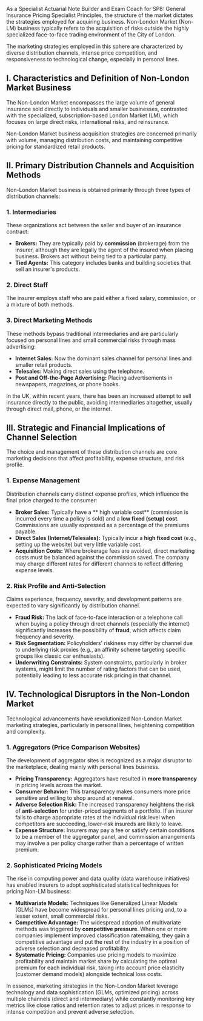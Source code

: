 As a Specialist Actuarial Note Builder and Exam Coach for SP8: General Insurance Pricing Specialist Principles, the structure of the market dictates the strategies employed for acquiring business. Non-London Market (Non-LM) business typically refers to the acquisition of risks outside the highly specialized face-to-face trading environment of the City of London.

The marketing strategies employed in this sphere are characterized by diverse distribution channels, intense price competition, and responsiveness to technological change, especially in personal lines.

## **I. Characteristics and Definition of Non-London Market Business**

The Non-London Market encompasses the large volume of general insurance sold directly to individuals and smaller businesses, contrasted with the specialized, subscription-based London Market (LM), which focuses on large direct risks, international risks, and reinsurance.

Non-London Market business acquisition strategies are concerned primarily with volume, managing distribution costs, and maintaining competitive pricing for standardized retail products.

## **II. Primary Distribution Channels and Acquisition Methods**

Non-London Market business is obtained primarily through three types of distribution channels:

### **1\. Intermediaries**

These organizations act between the seller and buyer of an insurance contract:

* **Brokers:** They are typically paid by **commission** (brokerage) from the insurer, although they are legally the agent of the insured when placing business. Brokers act without being tied to a particular party.  
* **Tied Agents:** This category includes banks and building societies that sell an insurer's products.

### **2\. Direct Staff**

The insurer employs staff who are paid either a fixed salary, commission, or a mixture of both methods.

### **3\. Direct Marketing Methods**

These methods bypass traditional intermediaries and are particularly focused on personal lines and small commercial risks through mass advertising:

* **Internet Sales:** Now the dominant sales channel for personal lines and smaller retail products.  
* **Telesales:** Making direct sales using the telephone.  
* **Post and Off-the-Page Advertising:** Placing advertisements in newspapers, magazines, or phone books.

In the UK, within recent years, there has been an increased attempt to sell insurance directly to the public, avoiding intermediaries altogether, usually through direct mail, phone, or the internet.

## **III. Strategic and Financial Implications of Channel Selection**

The choice and management of these distribution channels are core marketing decisions that affect profitability, expense structure, and risk profile.

### **1\. Expense Management**

Distribution channels carry distinct expense profiles, which influence the final price charged to the consumer:

* **Broker Sales:** Typically have a \*\* high variable cost\*\* (commission is incurred every time a policy is sold) and a **low fixed (setup) cost**. Commissions are usually expressed as a percentage of the premiums payable.  
* **Direct Sales (Internet/Telesales):** Typically incur a **high fixed cost** (e.g., setting up the website) but very little variable cost.  
* **Acquisition Costs:** Where brokerage fees are avoided, direct marketing costs must be balanced against the commission saved. The company may charge different rates for different channels to reflect differing expense levels.

### **2\. Risk Profile and Anti-Selection**

Claims experience, frequency, severity, and development patterns are expected to vary significantly by distribution channel.

* **Fraud Risk:** The lack of face-to-face interaction or a telephone call when buying a policy through direct channels (especially the internet) significantly increases the possibility of **fraud**, which affects claim frequency and severity.  
* **Risk Segmentation:** Policyholders' riskiness may differ by channel due to underlying risk proxies (e.g., an affinity scheme targeting specific groups like classic car enthusiasts).  
* **Underwriting Constraints:** System constraints, particularly in broker systems, might limit the number of rating factors that can be used, potentially leading to less accurate risk pricing in that channel.

## **IV. Technological Disruptors in the Non-London Market**

Technological advancements have revolutionized Non-London Market marketing strategies, particularly in personal lines, heightening competition and complexity.

### **1\. Aggregators (Price Comparison Websites)**

The development of aggregator sites is recognized as a major disruptor to the marketplace, dealing mainly with personal lines business.

* **Pricing Transparency:** Aggregators have resulted in **more transparency** in pricing levels across the market.  
* **Consumer Behavior:** This transparency makes consumers more price sensitive and willing to shop around at renewal.  
* **Adverse Selection Risk:** The increased transparency heightens the risk of **anti-selection** for under-priced segments of a portfolio. If an insurer fails to charge appropriate rates at the individual risk level when competitors are succeeding, lower-risk insureds are likely to leave.  
* **Expense Structure:** Insurers may pay a fee or satisfy certain conditions to be a member of the aggregator panel, and commission arrangements may involve a per policy charge rather than a percentage of written premium.

### **2\. Sophisticated Pricing Models**

The rise in computing power and data quality (data warehouse initiatives) has enabled insurers to adopt sophisticated statistical techniques for pricing Non-LM business:

* **Multivariate Models:** Techniques like Generalized Linear Models (GLMs) have become widespread for personal lines pricing and, to a lesser extent, small commercial risks.  
* **Competitive Advantage:** The widespread adoption of multivariate methods was triggered by **competitive pressure**. When one or more companies implement improved classification ratemaking, they gain a competitive advantage and put the rest of the industry in a position of adverse selection and decreased profitability.  
* **Systematic Pricing:** Companies use pricing models to maximize profitability and maintain market share by calculating the optimal premium for each individual risk, taking into account price elasticity (customer demand models) alongside technical loss costs.

In essence, marketing strategies in the Non-London Market leverage technology and data sophistication (GLMs, optimized pricing) across multiple channels (direct and intermediary) while constantly monitoring key metrics like close ratios and retention rates to adjust prices in response to intense competition and prevent adverse selection.

